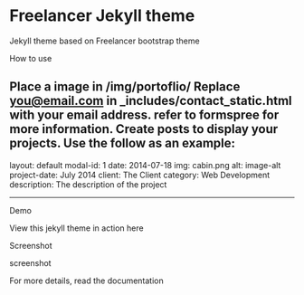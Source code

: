 
# Freelancer Jekyll theme
Jekyll theme based on Freelancer bootstrap theme

How to use

Place a image in /img/portoflio/
Replace you@email.com in _includes/contact_static.html with your email address. refer to formspree for more information.
Create posts to display your projects. Use the follow as an example:
---
layout: default
modal-id: 1
date: 2014-07-18
img: cabin.png
alt: image-alt
project-date: July 2014
client: The Client
category: Web Development
description: The description of the project

---
Demo

View this jekyll theme in action here

Screenshot

screenshot

For more details, read the documentation
